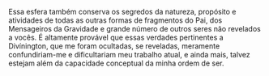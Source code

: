 ﻿Essa esfera também conserva os segredos da natureza, propósito e atividades de todas as outras formas de fragmentos do Pai, dos Mensageiros da Gravidade e  grande número de outros seres não revelados a vocês. É altamente provável que essas verdades pertinentes a Divínington, que me foram ocultadas, se reveladas, meramente confundiriam-me e dificultariam meu trabalho atual, e ainda mais, talvez estejam além da capacidade conceptual da minha ordem de ser.
